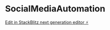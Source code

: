 # SocialMediaAutomation

[Edit in StackBlitz next generation editor ⚡️](https://stackblitz.com/~/github.com/CenikliTR/SocialMediaAutomation)